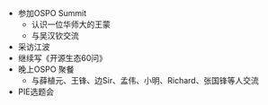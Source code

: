- 参加OSPO Summit
	- 认识一位华师大的王蒙
	- 与吴汉钦交流
- 采访江波
- 继续写《开源生态60问》
- 晚上OSPO 聚餐
	- 与薛植元、王锋、边Sir、孟伟、小明、Richard、张国锋等人交流
- PIE选题会